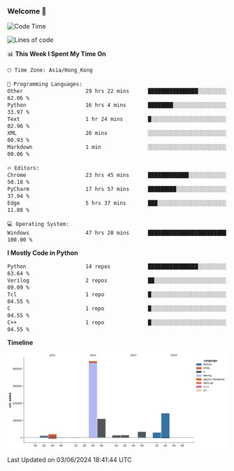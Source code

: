### Welcome 👋

<!--START_SECTION:waka-->
![Code Time](http://img.shields.io/badge/Code%20Time-117%20hrs%2056%20mins-blue)

![Lines of code](https://img.shields.io/badge/From%20Hello%20World%20I%27ve%20Written-812.1%20thousand%20lines%20of%20code-blue)

📊 **This Week I Spent My Time On** 

```text
🕑︎ Time Zone: Asia/Hong_Kong

💬 Programming Languages: 
Other                    29 hrs 22 mins      ████████████████░░░░░░░░░   62.06 % 
Python                   16 hrs 4 mins       ████████░░░░░░░░░░░░░░░░░   33.97 % 
Text                     1 hr 24 mins        █░░░░░░░░░░░░░░░░░░░░░░░░   02.96 % 
XML                      26 mins             ░░░░░░░░░░░░░░░░░░░░░░░░░   00.93 % 
Markdown                 1 min               ░░░░░░░░░░░░░░░░░░░░░░░░░   00.06 % 

🔥 Editors: 
Chrome                   23 hrs 45 mins      █████████████░░░░░░░░░░░░   50.18 % 
PyCharm                  17 hrs 57 mins      █████████░░░░░░░░░░░░░░░░   37.94 % 
Edge                     5 hrs 37 mins       ███░░░░░░░░░░░░░░░░░░░░░░   11.88 % 

💻 Operating System: 
Windows                  47 hrs 20 mins      █████████████████████████   100.00 % 
```

**I Mostly Code in Python** 

```text
Python                   14 repos            ████████████████░░░░░░░░░   63.64 % 
Verilog                  2 repos             ██░░░░░░░░░░░░░░░░░░░░░░░   09.09 % 
Tcl                      1 repo              █░░░░░░░░░░░░░░░░░░░░░░░░   04.55 % 
C                        1 repo              █░░░░░░░░░░░░░░░░░░░░░░░░   04.55 % 
C++                      1 repo              █░░░░░░░░░░░░░░░░░░░░░░░░   04.55 % 
```



**Timeline**

![Lines of Code chart](https://raw.githubusercontent.com/xhj2501/xhj2501/main/assets/bar_graph.png)


 Last Updated on 03/06/2024 18:41:44 UTC
<!--END_SECTION:waka-->



